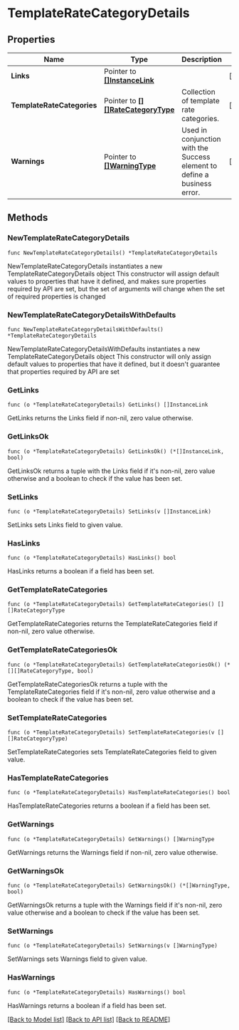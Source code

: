 # TemplateRateCategoryDetails

## Properties

Name | Type | Description | Notes
------------ | ------------- | ------------- | -------------
**Links** | Pointer to [**[]InstanceLink**](InstanceLink.md) |  | [optional] 
**TemplateRateCategories** | Pointer to [**[][]RateCategoryType**]([]RateCategoryType.md) | Collection of template rate categories. | [optional] 
**Warnings** | Pointer to [**[]WarningType**](WarningType.md) | Used in conjunction with the Success element to define a business error. | [optional] 

## Methods

### NewTemplateRateCategoryDetails

`func NewTemplateRateCategoryDetails() *TemplateRateCategoryDetails`

NewTemplateRateCategoryDetails instantiates a new TemplateRateCategoryDetails object
This constructor will assign default values to properties that have it defined,
and makes sure properties required by API are set, but the set of arguments
will change when the set of required properties is changed

### NewTemplateRateCategoryDetailsWithDefaults

`func NewTemplateRateCategoryDetailsWithDefaults() *TemplateRateCategoryDetails`

NewTemplateRateCategoryDetailsWithDefaults instantiates a new TemplateRateCategoryDetails object
This constructor will only assign default values to properties that have it defined,
but it doesn't guarantee that properties required by API are set

### GetLinks

`func (o *TemplateRateCategoryDetails) GetLinks() []InstanceLink`

GetLinks returns the Links field if non-nil, zero value otherwise.

### GetLinksOk

`func (o *TemplateRateCategoryDetails) GetLinksOk() (*[]InstanceLink, bool)`

GetLinksOk returns a tuple with the Links field if it's non-nil, zero value otherwise
and a boolean to check if the value has been set.

### SetLinks

`func (o *TemplateRateCategoryDetails) SetLinks(v []InstanceLink)`

SetLinks sets Links field to given value.

### HasLinks

`func (o *TemplateRateCategoryDetails) HasLinks() bool`

HasLinks returns a boolean if a field has been set.

### GetTemplateRateCategories

`func (o *TemplateRateCategoryDetails) GetTemplateRateCategories() [][]RateCategoryType`

GetTemplateRateCategories returns the TemplateRateCategories field if non-nil, zero value otherwise.

### GetTemplateRateCategoriesOk

`func (o *TemplateRateCategoryDetails) GetTemplateRateCategoriesOk() (*[][]RateCategoryType, bool)`

GetTemplateRateCategoriesOk returns a tuple with the TemplateRateCategories field if it's non-nil, zero value otherwise
and a boolean to check if the value has been set.

### SetTemplateRateCategories

`func (o *TemplateRateCategoryDetails) SetTemplateRateCategories(v [][]RateCategoryType)`

SetTemplateRateCategories sets TemplateRateCategories field to given value.

### HasTemplateRateCategories

`func (o *TemplateRateCategoryDetails) HasTemplateRateCategories() bool`

HasTemplateRateCategories returns a boolean if a field has been set.

### GetWarnings

`func (o *TemplateRateCategoryDetails) GetWarnings() []WarningType`

GetWarnings returns the Warnings field if non-nil, zero value otherwise.

### GetWarningsOk

`func (o *TemplateRateCategoryDetails) GetWarningsOk() (*[]WarningType, bool)`

GetWarningsOk returns a tuple with the Warnings field if it's non-nil, zero value otherwise
and a boolean to check if the value has been set.

### SetWarnings

`func (o *TemplateRateCategoryDetails) SetWarnings(v []WarningType)`

SetWarnings sets Warnings field to given value.

### HasWarnings

`func (o *TemplateRateCategoryDetails) HasWarnings() bool`

HasWarnings returns a boolean if a field has been set.


[[Back to Model list]](../README.md#documentation-for-models) [[Back to API list]](../README.md#documentation-for-api-endpoints) [[Back to README]](../README.md)



